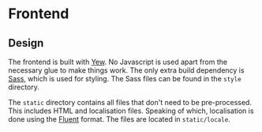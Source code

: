 # Frontend

## Design

The frontend is built with [Yew](https://yew.rs/).
No Javascript is used apart from the necessary glue to make things work.
The only extra build dependency is [Sass](https://sass-lang.com/), which is used for styling. The Sass files can be found in the `style` directory.

The `static` directory contains all files that don't need to be pre-processed. This includes HTML and localisation files.
Speaking of which, localisation is done using the [Fluent](https://www.projectfluent.org/) format. The files are located in `static/locale`.
